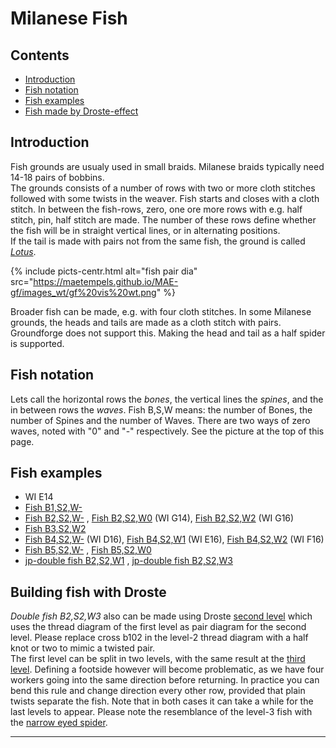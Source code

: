 # Milanese Fish

## Contents
* [Introduction](#introduction)
* [Fish notation](#fish-notation)
* [Fish examples](#fish-examples)
* [Fish made by Droste-effect](#building-fish-with-droste)

## Introduction
Fish grounds are usualy used in small braids. Milanese braids typically need 14-18 pairs of bobbins.    
The grounds consists of a number of rows with two or more cloth stitches followed with some twists in the weaver. Fish starts and closes with a cloth stitch. In between the fish-rows, zero, one ore more rows with e.g. half stitch, pin, half stitch are made. The number of these rows define whether the fish will be in straight vertical lines, or in alternating positions.        
If the tail is made with pairs not from the same fish, the ground is called [_Lotus_][lotus-page].    

{% include picts-centr.html
     alt="fish pair dia"
     src="https://maetempels.github.io/MAE-gf/images_wt/gf%20vis%20wt.png"
%}     

Broader fish can be made, e.g. with four cloth stitches. In some Milanese grounds, the heads and tails are made as a cloth stitch with pairs. Groundforge does not support this. Making the head and tail as a half spider is supported. 

## Fish notation
Lets call the horizontal rows the _bones_, the vertical lines the _spines_, and the in between rows the _waves_.
Fish B,S,W means: the number of Bones, the number of Spines and the number of Waves. There are two ways of zero waves, noted with "0" and "-" respectively. See the picture at the top of this page.

## Fish examples
* WI E14   
* [Fish B1,S2,W-][T-12-]   
* [Fish B2,S2,W-][T-22-] , [Fish B2,S2,W0][T-220] (WI G14), [Fish B2,S2,W2][T-222] (WI G16)     
* [Fish B3,S2,W2][T-322]               
* [Fish B4,S2,W-][T-42-] (WI D16), [Fish B4,S2,W1][T-421] (WI E16), [Fish B4,S2,W2][T-422] (WI F16)      
* [Fish B5,S2,W-][T-52-] , [Fish B5,S2,W0][T-520]   
* [jp-double fish B2,S2,W1][TD-221] , [jp-double fish B2,S2,W3][TD-223] 

## Building fish with Droste     
_Double fish B2,S2,W3_ also can be made using Droste [second level][F2-223] which uses the thread diagram of the first level as pair diagram for the second level. Please replace <span class="elem">cross b102</span> in the level-2 thread diagram with a <span class="stch">half knot</span> or two to mimic a twisted pair.       
The first level can be split in two levels, with the same result at the [third level][F3-223]. Defining a footside however will become problematic, as we have four workers going into the same direction before returning. In practice you can bend this rule and change direction every other row, provided that plain twists separate the fish. Note that in both cases it can take a while for the last levels to appear. 
Please note the resemblance of the level-3 fish with the [narrow eyed spider][ne-spiders-page].


***

[lotus-page]: https://maetempels.github.io/MAE-gf/docs/lotus
[ne-spiders-page]: https://maetempels.github.io/MAE-gf/docs/spiders#spiders-with-a-narrow-eye
[fish-gen]: https://maetempels.github.io/MAE-gf/images_wt/mx-fish.png
[fish-build]: https://maetempels.github.io/MAE-gf/images_wt/mx-fish-bld.png

[F12-]: https://d-bl.github.io/GroundForge/index.html?m=8%0A1%3Bchecker%3B8%3B12%3B0%3B0&s1=A1%3Dctc%20A2%3Dctcr

[F120]: https://d-bl.github.io/GroundForge/index.html?m=5-%0A12%0A4-%3Bbricks%3B8%3B12%3B0%3B0&s1=ctc%20A3%3Dctclll%20A1%3Dctct

[F220]: https://d-bl.github.io/GroundForge/index.html?m=5-%0A12%0A88%0A4-%3Bbricks%3B12%3B12%3B0%3B0&s1=ctc%20A2%3Dctctt%20B4%3Dctcll%20B1%3Dctcrr

[F22-]: https://d-bl.github.io/GroundForge/index.html?m=4-%0A12%0A88%3Bchecker%3B8%3B12%3B0%3B0&s1=ctc%20A3%3Dctclll%20B1%3Dctcrrr

[F222]: https://d-bl.github.io/GroundForge/index.html?m=5-%0A-5%0A5-%0A12%0A88%0A4-%3Bbricks%3B16%3B12%3B0%3B0&s1=ctc%20A6%3Dctctt%20B5%3Dctctt%20B2%3Dctcll%20B3%3Dctcrr%20A4%3Dctctt

[F322]: https://d-bl.github.io/GroundForge/index.html?m=5-%0A-5%0A5-%0A12%0A88%0A11%0A4-%3Bbricks%3B20%3B12%3B0%3B0&s1=ctc%20B2%3DA4%3Dctclll%20B3%3Dlllctc%20A5%3DB6%3DA7%3Dctct

[F42-]: https://d-bl.github.io/GroundForge/index.html?m=4-%0A12%0A88%0A11%0A88%3Bchecker%3B16%3B12%3B0%3B0&s1=ctc%20A5%3DA2%3Dctcll%20A1%3DA3%3Dllctc

[F421]: https://d-bl.github.io/GroundForge/index.html?m=5-%0A-5%0A21%0A88%0A11%0A88%0A-4%3Bchecker%3B20%3B12%3B0%3B0&s1=ctc%20B1%3DB3%3Dctcll%20B2%3DB4%3Dllctc%20A6%3Dtctct

[F422]: https://d-bl.github.io/GroundForge/index.html?m=5-%0A-5%0A5-%0A12%0A88%0A11%0A88%0A4-%3Bbricks%3B24%3B12%3B0%3B0&s1=ctc%20B7%3Dtctct%20A8%3Dctct%20B2%3DB4%3Dctcll%20B3%3DA5%3Dllctc

[F52-]: https://d-bl.github.io/GroundForge/index.html?m=4-%0A12%0A88%0A11%0A88%0A11%3Bchecker%3B20%3B12%3B0%3B0&s1=ctc%20A6%3DA2%3DA4%3Dctcll%20B1%3DB3%3Dctcrr

[F520]: https://d-bl.github.io/GroundForge/index.html?m=5-%0A12%0A88%0A11%0A88%0A11%0A4-%3Bbricks%3B20%3B12%3B0%3B0&s1=ctc%20A6%3Dctctt%20B7%3DB2%3DA4%3Dctcll%20A1%3DA3%3Dctcrr

[FD221]: https://d-bl.github.io/GroundForge/index.html?m=4-%0A-5%0A5-%0A12%0A88%3Bchecker%3B16%3B12%3B0%3B0&s1=ctc%20A4%3Dctct%20B5%3Dct%20A2%3Dctcl%20A3%3Dlctc

[FD223]: https://d-bl.github.io/GroundForge/index.html?m=-4%20%205-%20%20-5%20%205-%20%20-5%20%2021%20%2088%3Bchecker%3B20%3B12%3B0%3B0&s1=ctc%20B1%3Dct%20B6%3Dctct%20B4%3Dctcl%20B5%3Dlctc%20A7%3DA2%3Dctct

[F2-223]: https://d-bl.github.io/GroundForge/tiles.html?patchWidth=6&patchHeight=14&b1=ctct&a2=ctct&b3=ct&a4=ctct&b5=ctc&b6=ctcl&a6=ctc&b7=ctc&a7=ctcr&droste2=ctc,b30=tct,b44=a45=b15=b14=tt,b64=a74=ttctctt&tile=-4,5-,-5,5-,-5,21,88&footsideStitch=ctctt&tileStitch=ctct&headsideStitch=ctctt&shiftColsSW=0&shiftRowsSW=7&shiftColsSE=2&shiftRowsSE=7

[F3-223]: https://d-bl.github.io/GroundForge/tiles.html?patchWidth=6&patchHeight=6&a1=ctc&a2=cr&a3=c&a4=lc&droste2=ctc,a10=a11=ctcrr,a20=a21=a40=ctct,a30=ct,,,,&droste3=ctc,a300=tct,a104=a114=ttctctt,a204=a205=a404=a405=tt,&tile=8,1,8,1,&footsideStitch=ctctt&tileStitch=ctct&headsideStitch=ctctt&shiftColsSW=0&shiftRowsSW=4&shiftColsSE=1&shiftRowsSE=4

[T-12-]: https://d-bl.github.io/GroundForge/tiles?patchWidth=8&patchHeight=8&a1=ctc&a2=ctcr&tile=8,1&footsideStitch=ctctt&tileStitch=ctc&headsideStitch=ctctt&shiftColsSW=0&shiftRowsSW=2&shiftColsSE=1&shiftRowsSE=2

[T-22-]: https://d-bl.github.io/GroundForge/tiles?patchWidth=8&patchHeight=8&a1=ctc&a2=ctclll&b2=ctc&a3=ctc&b3=ctcrrr&tile=4-,12,88&footsideStitch=ctctt&tileStitch=ctc&headsideStitch=ctctt&shiftColsSW=0&shiftRowsSW=3&shiftColsSE=2&shiftRowsSE=3

[T-220]: https://d-bl.github.io/GroundForge/tiles?patchWidth=8&patchHeight=8&a1=ctc&a2=ctcll&b2=ctc&a3=ctc&b3=ctcrr&a4=ctctt&tile=5-,12,88,4-&footsideStitch=ctctt&tileStitch=ctc&headsideStitch=ctctt&shiftColsSW=-1&shiftRowsSW=4&shiftColsSE=1&shiftRowsSE=4

[TD-221]: https://d-bl.github.io/GroundForge/tiles?patchWidth=8&patchHeight=13&a1=ctct&b2=ct&a3=ctc&a4=ctcl&b4=ctc&a5=ctc&b5=ctcr&tile=4-,-5,5-,12,88,&footsideStitch=ctctt&tileStitch=ctc&headsideStitch=ctctt&shiftColsSW=0&shiftRowsSW=5&shiftColsSE=2&shiftRowsSE=5

[T-222]: https://d-bl.github.io/GroundForge/tiles?patchWidth=8&patchHeight=13&a1=ctctt&b2=ctctt&a3=ctc&a4=ctcll&b4=ctc&a5=ctc&b5=ctcrr&a6=ctctt&tile=5-,-5,5-,12,88,4-,&footsideStitch=ctctt&tileStitch=ctc&headsideStitch=ctctt&shiftColsSW=-1&shiftRowsSW=6&shiftColsSE=1&shiftRowsSE=6

[TD-223]: https://d-bl.github.io/GroundForge/tiles?patchWidth=8&patchHeight=17&b1=ctct&a2=ctct&b3=ct&a4=ctct&b5=ctc&a6=rctc&b6=ctc&a7=ctcr&b7=ctc&tile=-4,5-,-5,5-,-5,21,88,&footsideStitch=ctctt&tileStitch=ctc&headsideStitch=ctctt&shiftColsSW=0&shiftRowsSW=7&shiftColsSE=2&shiftRowsSE=7

[T-322]: https://d-bl.github.io/GroundForge/tiles?patchWidth=8&patchHeight=17&a1=ctct&b2=ctct&a3=ctc&a4=ctclll&b4=ctc&a5=ctc&b5=ctcrrr&a6=ctclll&b6=ctc&a7=ctct&tile=5-,-5,5-,12,88,11,4-,&footsideStitch=ctctt&tileStitch=ctc&headsideStitch=ctctt&shiftColsSW=-1&shiftRowsSW=7&shiftColsSE=1&shiftRowsSE=7

[T-42-]: https://d-bl.github.io/GroundForge/tiles?patchWidth=10&patchHeight=12&a1=ctc&a2=ctcll&b2=ctc&a3=ctc&b3=ctcrr&a4=ctcll&b4=ctc&a5=ctc&b5=ctcrr&tile=4-,12,88,11,88,&footsideStitch=ctctt&tileStitch=ctc&headsideStitch=ctctt&shiftColsSW=0&shiftRowsSW=5&shiftColsSE=2&shiftRowsSE=5

[T-421]: https://d-bl.github.io/GroundForge/tiles?patchWidth=10&patchHeight=16&a1=ctct&b2=ctc&a3=ctc&b3=ctcll&a4=ctcrr&b4=ctc&a5=ctc&b5=ctcll&a6=ctcrr&b6=ctc&b7=ctct&tile=5-,-5,21,88,11,88,-4,&footsideStitch=ctctt&tileStitch=ctc&headsideStitch=ctctt&shiftColsSW=0&shiftRowsSW=7&shiftColsSE=2&shiftRowsSE=7

[T-422]: https://d-bl.github.io/GroundForge/tiles?patchWidth=10&patchHeight=16&a1=ctct&b2=ctct&a3=ctc&a4=ctcll&b4=ctc&a5=ctc&b5=ctcrr&a6=ctcll&b6=ctc&a7=ctc&b7=ctcrr&a8=ctct&tile=5-,-5,5-,12,88,11,88,4-,&footsideStitch=ctctt&tileStitch=ctc&headsideStitch=ctctt&shiftColsSW=-1&shiftRowsSW=8&shiftColsSE=1&shiftRowsSE=8

[T-52-]: https://d-bl.github.io/GroundForge/tiles?patchWidth=10&patchHeight=14&a1=ctc&a2=ctcll&b2=ctc&a3=ctc&b3=ctcrr&a4=ctcll&b4=ctc&a5=ctc&b5=ctcrr&a6=ctcll&b6=ctc&tile=4-,12,88,11,88,11,&footsideStitch=ctctt&tileStitch=ctc&headsideStitch=ctctt&shiftColsSW=0&shiftRowsSW=6&shiftColsSE=2&shiftRowsSE=6

[T-520]: https://d-bl.github.io/GroundForge/tiles?patchWidth=10&patchHeight=14&a1=ctc&a2=ctcll&b2=ctc&a3=ctc&b3=ctcrr&a4=ctcll&b4=ctc&a5=ctc&b5=ctcrr&a6=ctcll&b6=ctc&a7=ctct&tile=5-,12,88,11,88,11,4-,&footsideStitch=ctctt&tileStitch=ctc&headsideStitch=ctctt&shiftColsSW=-1&shiftRowsSW=7&shiftColsSE=1&shiftRowsSE=7


